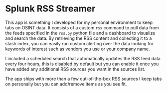 # Splunk RSS Streamer
This app is something I developed for my personal environment to keep tabs on OSINT data. It consists of a custom `rss` command to pull data from the feeds specified in the `rss.py` python file and a dashboard to visualize and search the data. By retrieving the RSS content and collecting it to a stash index, you can easily run custom alerting over the data looking for keywords of interest such as vendors you use or your company name. 

I included a scheduled search that automatically updates the RSS feed data every four hours, this is disabled by default but you can enable it once you have added any additional RSS sources you want in the sources list. 

The app ships with more than a few out-of-the-box RSS sources I keep tabs on personally but you can add/remove items as you see fit.
